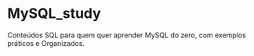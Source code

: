 # MySQL_study
Conteúdos SQL para quem quer aprender MySQL do zero, com exemplos práticos e Organizados.
